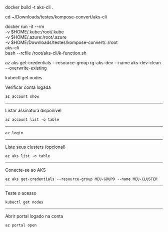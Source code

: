 docker build -t aks-cli .

cd ~/Downloads/testes/kompose-convert/aks-cli

docker run -it --rm \
  -v $HOME/.kube:/root/.kube \
  -v $HOME/.azure:/root/.azure \
  -v $HOME/Downloads/testes/kompose-convert/.:/root \
  aks-cli \
  bash --rcfile /root/aks-cli/k-function.sh

az aks get-credentials --resource-group rg-aks-dev --name aks-dev-clean --overwrite-existing

kubectl get nodes

Verificar conta logada
```
az account show
```
---

Listar assinatura disponível
```
az account list -o table
```
---

```
az login
```
---

Liste seus clusters (opcional)
```
az aks list -o table
```
---

Conecte-se ao AKS
```
az aks get-credentials --resource-group MEU-GRUPO --name MEU-CLUSTER
```
---

Teste o acesso
```
kubectl get nodes
```
---

Abrir portal logado na conta
```
az portal open
```
